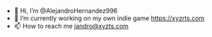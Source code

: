 - 👋 Hi, I’m @AlejandroHernandez996
- 🌱 I’m currently working on my own indie game https://xyzrts.com
- 📫 How to reach me jandro@xyzts.com

<!---
AlejandroHernandez996/AlejandroHernandez996 is a ✨ special ✨ repository because its `README.md` (this file) appears on your GitHub profile.
You can click the Preview link to take a look at your changes.
--->
